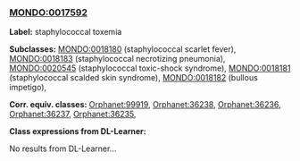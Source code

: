 
### [MONDO:0017592](http://purl.obolibrary.org/obo/MONDO_0017592)
**Label:** staphylococcal toxemia

**Subclasses:** [MONDO:0018180](http://purl.obolibrary.org/obo/MONDO_0018180) (staphylococcal scarlet fever), [MONDO:0018183](http://purl.obolibrary.org/obo/MONDO_0018183) (staphylococcal necrotizing pneumonia), [MONDO:0020545](http://purl.obolibrary.org/obo/MONDO_0020545) (staphylococcal toxic-shock syndrome), [MONDO:0018181](http://purl.obolibrary.org/obo/MONDO_0018181) (staphylococcal scalded skin syndrome), [MONDO:0018182](http://purl.obolibrary.org/obo/MONDO_0018182) (bullous impetigo), 

**Corr. equiv. classes:** [Orphanet:99919](http://www.orpha.net/ORDO/Orphanet_99919), [Orphanet:36238](http://www.orpha.net/ORDO/Orphanet_36238), [Orphanet:36236](http://www.orpha.net/ORDO/Orphanet_36236), [Orphanet:36237](http://www.orpha.net/ORDO/Orphanet_36237), [Orphanet:36235](http://www.orpha.net/ORDO/Orphanet_36235), 

**Class expressions from DL-Learner:**

No results from DL-Learner...




